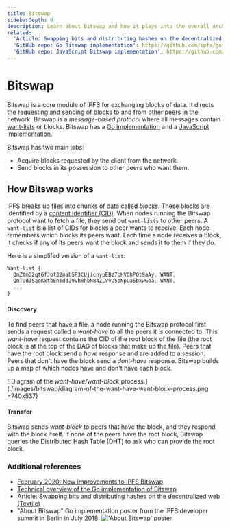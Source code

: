 ```yaml
---
title: Bitswap
sidebarDepth: 0
description: Learn about Bitswap and how it plays into the overall architecture of IPFS, the InterPlanetary File System.
related:
  'Article: Swapping bits and distributing hashes on the decentralized web (Textile)': https://medium.com/textileio/swapping-bits-and-distributing-hashes-on-the-decentralized-web-5da98a3507
  'GitHub repo: Go Bitswap implementation': https://github.com/ipfs/go-bitswap
  'GitHub repo: JavaScript Bitswap implementation': https://github.com/ipfs/js-ipfs-bitswap
---
```


# Bitswap

Bitswap is a core module of IPFS for exchanging blocks of data. It directs the requesting and sending of blocks to and from other peers in the network. Bitswap is a _message-based protocol_ where all messages contain [want-lists](#want-list) or blocks. Bitswap has a [Go implementation](https://github.com/ipfs/go-bitswap) and a [JavaScript implementation](https://github.com/ipfs/js-ipfs-bitswap).

Bitswap has two main jobs:

- Acquire blocks requested by the client from the network.
- Send blocks in its possession to other peers who want them.

## How Bitswap works

IPFS breaks up files into chunks of data called _blocks_. These blocks are identified by a [content identifier (CID)](/concepts/content-addressing). When nodes running the Bitswap protocol want to fetch a file, they send out `want-lists` to other peers. A `want-list` is a list of CIDs for blocks a peer wants to receive. Each node remembers which blocks its peers want. Each time a node receives a block, it checks if any of its peers want the block and sends it to them if they do.

Here is a simplifed version of a `want-list`:

```javascript
Want-list {
  QmZtmD2qt6fJot32nabSP3CUjicnypEBz7bHVDhPQt9aAy, WANT,
  QmTudJSaoKxtbEnTddJ9vh8hbN84ZLVvD5pNpUaSbxwGoa, WANT,
  ...
}
```

#### Discovery

To find peers that have a file, a node running the Bitswap protocol first sends a request called a _want-have_ to all the peers it is connected to. This _want-have_ request contains the CID of the root block of the file (the root block is at the top of the DAG of blocks that make up the file). Peers that have the root block send a _have_ response and are added to a session. Peers that don't have the block send a _dont-have_ response. Bitswap builds up a map of which nodes have and don't have each block.

![Diagram of the _want-have/want-block_ process.](./images/bitswap/diagram-of-the-want-have-want-block-process.png =740x537)

#### Transfer

Bitswap sends _want-block_ to peers that have the block, and they respond with the block itself. If none of the peers have the root block, Bitswap queries the Distributed Hash Table (DHT) to ask who can provide the root block.

### Additional references

- [February 2020: New improvements to IPFS Bitswap](https://blog.ipfs.io/2020-02-14-improved-bitswap-for-container-distribution/)
- [Technical overview of the Go implementation of Bitswap](https://docs.google.com/presentation/d/1mbFFGIIKNvboHyLn-k26egOSWkt9nXjlNbxpmCEQfqQ/edit#slide=id.p)
- [Article: Swapping bits and distributing hashes on the decentralized web (Textile)](https://medium.com/textileio/swapping-bits-and-distributing-hashes-on-the-decentralized-web-5da98a3507)
- "About Bitswap" Go implementation poster from the IPFS developer summit in Berlin in July 2018:
  !['About Bitswap' poster](https://user-images.githubusercontent.com/74178/43230914-f818dab2-901e-11e8-876b-73ba6a084f76.jpg 'Bitswap-Poster_Berlin-July-2018')
